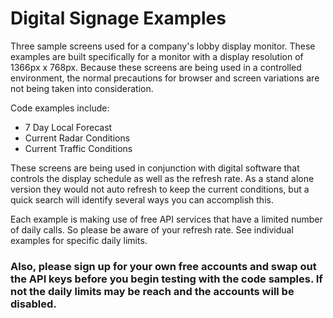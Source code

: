 Digital Signage Examples
========================

Three sample screens used for a company's lobby display monitor. These examples are built specifically for a monitor with a display resolution of 1366px x 768px. Because these screens are being used in a controlled environment, the normal precautions for browser and screen variations are not being taken into consideration. 

Code examples include:

*   7 Day Local Forecast
*   Current Radar Conditions
*   Current Traffic Conditions

These screens are being used in conjunction with digital software that controls the display schedule as well as the refresh rate. As a stand alone version they would not auto refresh to keep the current conditions, but a quick search will identify several ways you can accomplish this. 

Each example is making use of free API services that have a limited number of daily calls. So please be aware of your refresh rate. See individual examples for specific daily limits.

### Also, please sign up for your own free accounts and swap out the API keys before you begin testing with the code samples. If not the daily limits may be reach and the accounts will be disabled.